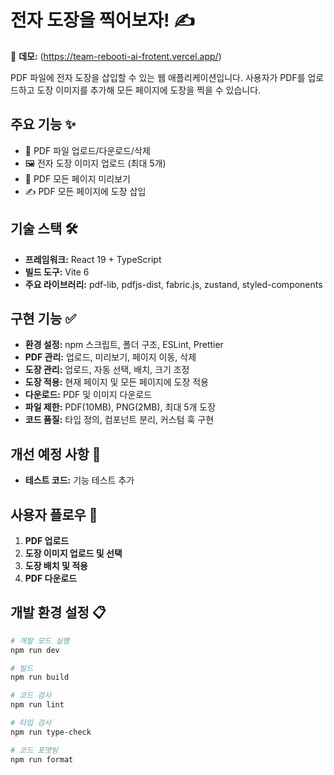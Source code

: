 # 전자 도장을 찍어보자! ✍️

🔗 **데모:** (https://team-rebooti-ai-frotent.vercel.app/)

PDF 파일에 전자 도장을 삽입할 수 있는 웹 애플리케이션입니다. 사용자가 PDF를 업로드하고 도장 이미지를 추가해 모든 페이지에 도장을 찍을 수 있습니다.

## 주요 기능 ✨

- 📄 PDF 파일 업로드/다운로드/삭제
- 🖼️ 전자 도장 이미지 업로드 (최대 5개)
- 👀 PDF 모든 페이지 미리보기
- ✍️ PDF 모든 페이지에 도장 삽입

## 기술 스택 🛠️

- **프레임워크:** React 19 + TypeScript
- **빌드 도구:** Vite 6
- **주요 라이브러리:** pdf-lib, pdfjs-dist, fabric.js, zustand, styled-components

## 구현 기능 ✅

- **환경 설정:** npm 스크립트, 폴더 구조, ESLint, Prettier
- **PDF 관리:** 업로드, 미리보기, 페이지 이동, 삭제
- **도장 관리:** 업로드, 자동 선택, 배치, 크기 조정
- **도장 적용:** 현재 페이지 및 모든 페이지에 도장 적용
- **다운로드:** PDF 및 이미지 다운로드
- **파일 제한:** PDF(10MB), PNG(2MB), 최대 5개 도장
- **코드 품질:** 타입 정의, 컴포넌트 분리, 커스텀 훅 구현

## 개선 예정 사항 🔄

- **테스트 코드:** 기능 테스트 추가

## 사용자 플로우 🔄

1. **PDF 업로드**
2. **도장 이미지 업로드 및 선택**
3. **도장 배치 및 적용**
4. **PDF 다운로드**

## 개발 환경 설정 📋

```bash
# 개발 모드 실행
npm run dev

# 빌드
npm run build

# 코드 검사
npm run lint

# 타입 검사
npm run type-check

# 코드 포맷팅
npm run format
```
